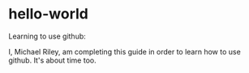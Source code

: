 # hello-world
Learning to use github:

I, Michael Riley, am completing this guide in order to learn how to use github.
It's about time too.
